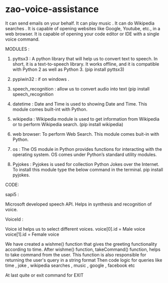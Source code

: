 # zao-voice-assistance

It can send emails on your behalf.
It can play music .
It can do Wikipedia searches .
It is capable of opening websites like Google, Youtube, etc., in a web browser.
It is capable of opening your code editor or IDE with a single voice command.

MODULES :
1) pyttsx3 : 
   A python library that will help us to convert text to speech. In short, it is a text-to-speech library.
   It works offline, and it is compatible with Python 2 as well as Python 3.
   (pip install pyttsx3)
   
2) pypiwin32 : if on windows .
3) speech_recognition : allow us to convert audio into text
   (pip install speech_recognition 
4) datetime : Date and Time is used to showing Date and Time. This module comes built-int with Python.
5)  wikipedia : Wikipedia module is used to get information from Wikipedia or to perform Wikipedia search.
   (pip install wikipedia)
6) web browser: To perform Web Search. This module comes buit-in with Python. 
7) os : The OS module in Python provides functions for interacting with the operating system. OS comes under Python’s standard utility modules.
8) Pyjokes : Pyjokes is used for collection Python Jokes over the Internet. To install this module type the below command in the terminal.
pip install pyjokes.

CODE:

sapi5 :

Microsoft developed speech API.
Helps in synthesis and recognition of voice.

VoiceId :

Voice id helps us to select different voices.
voice[0].id = Male voice 
voice[1].id = Female voice

We have created a wishme() function that gives the greeting functionality according to time.
After wishme() function,  takeCommand() function, helps to take command from the user. This function is also responsible for returning the user's query in a string format
Then code logic for queries like time , joke , wikipedia searches , music , google , facebook etc

At last quite or exit command for EXIT
